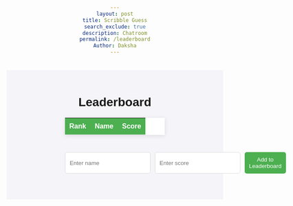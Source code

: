 ```yaml
---
layout: post
title: Scribble Guess
search_exclude: true
description: Chatroom
permalink: /leaderboard
Author: Daksha
---
```


<div>
    <style>
        div {
            font-family: Arial, sans-serif;
            text-align: center;
            background-color: #F4F4F9;
            padding: 20px;
        }
        table {
            width: 50%;
            margin: 20px auto;
            border-collapse: collapse;
            background-color: #fff;
            box-shadow: 0 2px 10px rgba(0, 0, 0, 0.1);
        }
        th, td {
            padding: 10px;
            text-align: left;
            border-bottom: 1px solid #ddd;
        }
        th {
            background-color: #4CAF50;
            color: white;
        }
        tr:hover {
            background-color: #F1F1F1;
        }
        .form-container {
            margin: 20px auto;
            width: 50%;
            display: flex;
            gap: 10px;
        }
        input {
            padding: 10px;
            flex: 1;
            border: 1px solid #ddd;
            border-radius: 5px;
        }
        button {
            padding: 10px;
            background-color: #4CAF50;
            color: white;
            border: none;
            border-radius: 5px;
            cursor: pointer;
        }
        button:hover {
            background-color: #45A049;
        }
    </style>
    <h1>Leaderboard</h1>
    <table>
        <thead>
            <tr>
                <th>Rank</th>
                <th>Name</th>
                <th>Score</th>
            </tr>
        </thead>
        <tbody id="leaderboard">
            <!-- Rows will be dynamically inserted here -->
        </tbody>
    </table>
    <div class="form-container">
        <input type="text" id="name" placeholder="Enter name">
        <input type="number" id="score" placeholder="Enter score">
        <button id="addButton">Add to Leaderboard</button>
    </div>
</div>
<script>
    const leaderboard = [
        { name: "Alice", score: 150 },
        { name: "Bob", score: 200 },
        { name: "Charlie", score: 100 }
    ];
    function renderLeaderboard() {
        const tbody = document.getElementById('leaderboard');
        tbody.innerHTML = ""; // Clear existing rows
        // Sort the leaderboard by score in descending order
        leaderboard.sort((a, b) => b.score - a.score);
        leaderboard.forEach((entry, index) => {
            const row = document.createElement('tr');
            row.innerHTML = `
                <td>${index + 1}</td>
                <td>${entry.name}</td>
                <td>${entry.score}</td>
            `;
            tbody.appendChild(row);
        });
    }
    function addEntry() {
        const nameInput = document.getElementById('name');
        const scoreInput = document.getElementById('score');
        const name = nameInput.value.trim();
        const score = parseInt(scoreInput.value);
        if (name && !isNaN(score)) {
            leaderboard.push({ name, score });
            renderLeaderboard();
            // Clear input fields
            nameInput.value = "";
            scoreInput.value = "";
        } else {
            alert('Please enter both a name and a valid score.');
        }
    }
    document.getElementById('addButton').addEventListener('click', addEntry);
    // Initial render
    renderLeaderboard();
</script>